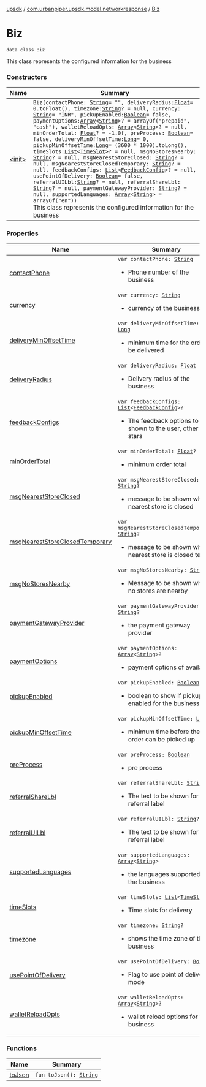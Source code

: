 [upsdk](../../index.md) / [com.urbanpiper.upsdk.model.networkresponse](../index.md) / [Biz](./index.md)

# Biz

`data class Biz`

This class represents the configured information for the business

### Constructors

| Name | Summary |
|---|---|
| [&lt;init&gt;](-init-.md) | `Biz(contactPhone: `[`String`](https://kotlinlang.org/api/latest/jvm/stdlib/kotlin/-string/index.html)` = "", deliveryRadius: `[`Float`](https://kotlinlang.org/api/latest/jvm/stdlib/kotlin/-float/index.html)` = 0.toFloat(), timezone: `[`String`](https://kotlinlang.org/api/latest/jvm/stdlib/kotlin/-string/index.html)`? = null, currency: `[`String`](https://kotlinlang.org/api/latest/jvm/stdlib/kotlin/-string/index.html)` = "INR", pickupEnabled: `[`Boolean`](https://kotlinlang.org/api/latest/jvm/stdlib/kotlin/-boolean/index.html)` = false, paymentOptions: `[`Array`](https://kotlinlang.org/api/latest/jvm/stdlib/kotlin/-array/index.html)`<`[`String`](https://kotlinlang.org/api/latest/jvm/stdlib/kotlin/-string/index.html)`>? = arrayOf("prepaid", "cash"), walletReloadOpts: `[`Array`](https://kotlinlang.org/api/latest/jvm/stdlib/kotlin/-array/index.html)`<`[`String`](https://kotlinlang.org/api/latest/jvm/stdlib/kotlin/-string/index.html)`>? = null, minOrderTotal: `[`Float`](https://kotlinlang.org/api/latest/jvm/stdlib/kotlin/-float/index.html)`? = -1.0f, preProcess: `[`Boolean`](https://kotlinlang.org/api/latest/jvm/stdlib/kotlin/-boolean/index.html)` = false, deliveryMinOffsetTime: `[`Long`](https://kotlinlang.org/api/latest/jvm/stdlib/kotlin/-long/index.html)` = 0, pickupMinOffsetTime: `[`Long`](https://kotlinlang.org/api/latest/jvm/stdlib/kotlin/-long/index.html)` = (3600 * 1000).toLong(), timeSlots: `[`List`](https://kotlinlang.org/api/latest/jvm/stdlib/kotlin.collections/-list/index.html)`<`[`TimeSlot`](../-time-slot/index.md)`>? = null, msgNoStoresNearby: `[`String`](https://kotlinlang.org/api/latest/jvm/stdlib/kotlin/-string/index.html)`? = null, msgNearestStoreClosed: `[`String`](https://kotlinlang.org/api/latest/jvm/stdlib/kotlin/-string/index.html)`? = null, msgNearestStoreClosedTemporary: `[`String`](https://kotlinlang.org/api/latest/jvm/stdlib/kotlin/-string/index.html)`? = null, feedbackConfigs: `[`List`](https://kotlinlang.org/api/latest/jvm/stdlib/kotlin.collections/-list/index.html)`<`[`FeedbackConfig`](../-feedback-config/index.md)`>? = null, usePointOfDelivery: `[`Boolean`](https://kotlinlang.org/api/latest/jvm/stdlib/kotlin/-boolean/index.html)` = false, referralUILbl: `[`String`](https://kotlinlang.org/api/latest/jvm/stdlib/kotlin/-string/index.html)`? = null, referralShareLbl: `[`String`](https://kotlinlang.org/api/latest/jvm/stdlib/kotlin/-string/index.html)`? = null, paymentGatewayProvider: `[`String`](https://kotlinlang.org/api/latest/jvm/stdlib/kotlin/-string/index.html)`? = null, supportedLanguages: `[`Array`](https://kotlinlang.org/api/latest/jvm/stdlib/kotlin/-array/index.html)`<`[`String`](https://kotlinlang.org/api/latest/jvm/stdlib/kotlin/-string/index.html)`> = arrayOf("en"))`<br>This class represents the configured information for the business |

### Properties

| Name | Summary |
|---|---|
| [contactPhone](contact-phone.md) | `var contactPhone: `[`String`](https://kotlinlang.org/api/latest/jvm/stdlib/kotlin/-string/index.html)<ul><li>Phone number of the business</li></ul> |
| [currency](currency.md) | `var currency: `[`String`](https://kotlinlang.org/api/latest/jvm/stdlib/kotlin/-string/index.html)<ul><li>currency of the business</li></ul> |
| [deliveryMinOffsetTime](delivery-min-offset-time.md) | `var deliveryMinOffsetTime: `[`Long`](https://kotlinlang.org/api/latest/jvm/stdlib/kotlin/-long/index.html)<ul><li>minimum time for the order to be delivered</li></ul> |
| [deliveryRadius](delivery-radius.md) | `var deliveryRadius: `[`Float`](https://kotlinlang.org/api/latest/jvm/stdlib/kotlin/-float/index.html)<ul><li>Delivery radius of the business</li></ul> |
| [feedbackConfigs](feedback-configs.md) | `var feedbackConfigs: `[`List`](https://kotlinlang.org/api/latest/jvm/stdlib/kotlin.collections/-list/index.html)`<`[`FeedbackConfig`](../-feedback-config/index.md)`>?`<ul><li>The feedback options to be shown to the user, other than stars</li></ul> |
| [minOrderTotal](min-order-total.md) | `var minOrderTotal: `[`Float`](https://kotlinlang.org/api/latest/jvm/stdlib/kotlin/-float/index.html)`?`<ul><li>minimum order total</li></ul> |
| [msgNearestStoreClosed](msg-nearest-store-closed.md) | `var msgNearestStoreClosed: `[`String`](https://kotlinlang.org/api/latest/jvm/stdlib/kotlin/-string/index.html)`?`<ul><li>message to be shown when nearest store is closed</li></ul> |
| [msgNearestStoreClosedTemporary](msg-nearest-store-closed-temporary.md) | `var msgNearestStoreClosedTemporary: `[`String`](https://kotlinlang.org/api/latest/jvm/stdlib/kotlin/-string/index.html)`?`<ul><li>message to be shown when nearest store is closed temp</li></ul> |
| [msgNoStoresNearby](msg-no-stores-nearby.md) | `var msgNoStoresNearby: `[`String`](https://kotlinlang.org/api/latest/jvm/stdlib/kotlin/-string/index.html)`?`<ul><li>Message to be shown when no stores are nearby</li></ul> |
| [paymentGatewayProvider](payment-gateway-provider.md) | `var paymentGatewayProvider: `[`String`](https://kotlinlang.org/api/latest/jvm/stdlib/kotlin/-string/index.html)`?`<ul><li>the payment gateway provider</li></ul> |
| [paymentOptions](payment-options.md) | `var paymentOptions: `[`Array`](https://kotlinlang.org/api/latest/jvm/stdlib/kotlin/-array/index.html)`<`[`String`](https://kotlinlang.org/api/latest/jvm/stdlib/kotlin/-string/index.html)`>?`<ul><li>payment options of available</li></ul> |
| [pickupEnabled](pickup-enabled.md) | `var pickupEnabled: `[`Boolean`](https://kotlinlang.org/api/latest/jvm/stdlib/kotlin/-boolean/index.html)<ul><li>boolean to show if pickup is enabled for the business</li></ul> |
| [pickupMinOffsetTime](pickup-min-offset-time.md) | `var pickupMinOffsetTime: `[`Long`](https://kotlinlang.org/api/latest/jvm/stdlib/kotlin/-long/index.html)<ul><li>minimum time before the order can be picked up</li></ul> |
| [preProcess](pre-process.md) | `var preProcess: `[`Boolean`](https://kotlinlang.org/api/latest/jvm/stdlib/kotlin/-boolean/index.html)<ul><li>pre process</li></ul> |
| [referralShareLbl](referral-share-lbl.md) | `var referralShareLbl: `[`String`](https://kotlinlang.org/api/latest/jvm/stdlib/kotlin/-string/index.html)`?`<ul><li>The text to be shown for the referral label</li></ul> |
| [referralUILbl](referral-u-i-lbl.md) | `var referralUILbl: `[`String`](https://kotlinlang.org/api/latest/jvm/stdlib/kotlin/-string/index.html)`?`<ul><li>The text to be shown for referral label</li></ul> |
| [supportedLanguages](supported-languages.md) | `var supportedLanguages: `[`Array`](https://kotlinlang.org/api/latest/jvm/stdlib/kotlin/-array/index.html)`<`[`String`](https://kotlinlang.org/api/latest/jvm/stdlib/kotlin/-string/index.html)`>`<ul><li>the languages supported by the business</li></ul> |
| [timeSlots](time-slots.md) | `var timeSlots: `[`List`](https://kotlinlang.org/api/latest/jvm/stdlib/kotlin.collections/-list/index.html)`<`[`TimeSlot`](../-time-slot/index.md)`>?`<ul><li>Time slots for delivery</li></ul> |
| [timezone](timezone.md) | `var timezone: `[`String`](https://kotlinlang.org/api/latest/jvm/stdlib/kotlin/-string/index.html)`?`<ul><li>shows the time zone of the business</li></ul> |
| [usePointOfDelivery](use-point-of-delivery.md) | `var usePointOfDelivery: `[`Boolean`](https://kotlinlang.org/api/latest/jvm/stdlib/kotlin/-boolean/index.html)<ul><li>Flag to use point of delivery mode</li></ul> |
| [walletReloadOpts](wallet-reload-opts.md) | `var walletReloadOpts: `[`Array`](https://kotlinlang.org/api/latest/jvm/stdlib/kotlin/-array/index.html)`<`[`String`](https://kotlinlang.org/api/latest/jvm/stdlib/kotlin/-string/index.html)`>?`<ul><li>wallet reload options for the business</li></ul> |

### Functions

| Name | Summary |
|---|---|
| [toJson](to-json.md) | `fun toJson(): `[`String`](https://kotlinlang.org/api/latest/jvm/stdlib/kotlin/-string/index.html) |
